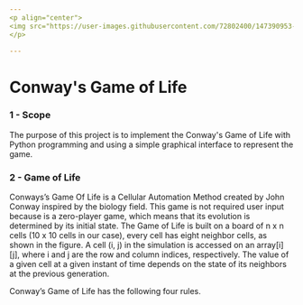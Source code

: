 ```yaml
---
<p align="center">
<img src="https://user-images.githubusercontent.com/72802400/147390953-1710cda5-3ec6-48bb-9e9a-545ed4f917ee.jpg" align="center"><img src="https://user-images.githubusercontent.com/72802400/147390801-6d7ec12e-b95a-4462-9816-05e6d87af24a.jpg" width ="90" height"100" align = "center">
</p>

---
```


# Conway's Game of Life

### 1 - Scope
The purpose of this project is to implement the Conway's Game of Life with Python programming and using a simple graphical interface to represent the game.

### 2 -  Game of Life
Conways’s Game Of Life is a Cellular Automation Method created by John Conway inspired by the biology field. This game is not required user input because is a zero-player game, 
which means that its evolution is determined by its initial state. Τhe Game of Life is built on a board of n x n cells (10 x 10 cells in our case), every cell has eight neighbor cells, as shown in the figure. 
A cell (i, j) in the simulation is accessed on an array[i][j], where i and j are the row and column indices, respectively. 
The value of a given cell at a given instant of time depends on the state of its neighbors at the previous generation. 





Conway’s Game of Life has the following four rules. 
